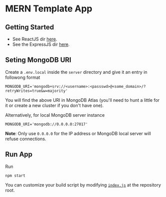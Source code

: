 # MERN Template App

## Getting Started
- See ReactJS dir [here](app).
- See the ExpressJS dir [here](server).

## Seting MongoDB URI
Create a `.env.local` inside the `server` directory and give it an entry in followong format
```
MONGODB_URI='mongodb+srv://<username>:<passswd>@<some_domain>/?retryWrites=true&w=majority'
```
You will find the above URI in MongoDB Atlas (you'll need to hunt a little for it or create a new cluster if you don't have one).


Alternatively, for local MongoDB server instance
```
MONGODB_URI='mongodb://0.0.0.0:27017'
```

**Note**: Only use `0.0.0.0` for the IP address or MongoDB local server will refuse connections.

## Run App
Run
```
npm start
```

You can customize your build script by modifying [`index.js`](index.js) at the repository root.
